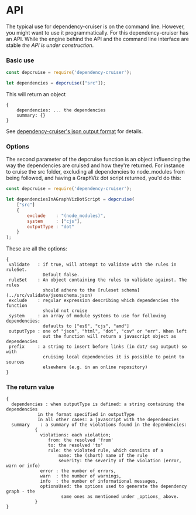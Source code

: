 # API

The typical use for dependency-cruiser is on the command line. However, you
might want to use it programmatically. For this dependency-cruiser has an
API. While the engine behind the API and the command line interface are
stable *the API is under construction*.


### Basic use

```javascript
const depcruise = require('dependency-cruiser');

let dependencies = depcruise(["src"]);
```

This will return an object
```
{
    dependencies: ... the dependencies
    summary: {}
}
```

See [dependency-cruiser's json output format](output-format.md) for details.

### Options
The second parameter of the depcruise function is an object influencing the
way the dependencies are cruised and how they're returned. For instance to
cruise the src folder, excluding all dependencies to node_modules from being
followed, and having a GraphViz dot script returned, you'd do this:

```javascript
const depcruise = require('dependency-cruiser');

let dependenciesInAGraphVizDotScript = depcruise(
    ["src"]
    {
        exclude    : "(node_modules)",
        system     : ["cjs"],
        outputType : "dot"
    }
);
```

These are all the options:
```
{
 validate   : if true, will attempt to validate with the rules in ruleSet.
              Default false.
 ruleSet    : An object containing the rules to validate against. The rules
              should adhere to the [ruleset schema](../src/validate/jsonschema.json)
 exclude    : regular expression describing which dependencies the function
              should not cruise
 system     : an array of module systems to use for following dependencies;
              defaults to ["es6", "cjs", "amd"]
 outputType : one of "json", "html", "dot", "csv" or "err". When left
              out the function will return a javascript object as dependencies
 prefix     : a string to insert before links (in dot/ svg output) so with
              cruising local dependencies it is possible to point to sources
              elsewhere (e.g. in an online repository)
}
```

### The return value
```
{
  dependencies : when outputType is defined: a string containing the dependencies
            in the format specified in outputType
            In all other cases: a javascript with the dependencies
  summary    : a summary of the violations found in the dependencies:
           {
             violations: each violation;
                from: the resolved 'from'
                to: the resolved 'to'
                rule: the violated rule, which consists of a
                    name: the (short) name of the rule
                    severity: the severity of the violation (error, warn or info)
             error : the number of errors,
             warn  : the number of warnings,
             info  : the number of informational messages,
             optionsUsed: the options used to generate the dependency graph - the
                     same ones as mentioned under _options_ above.
           }
}
```
